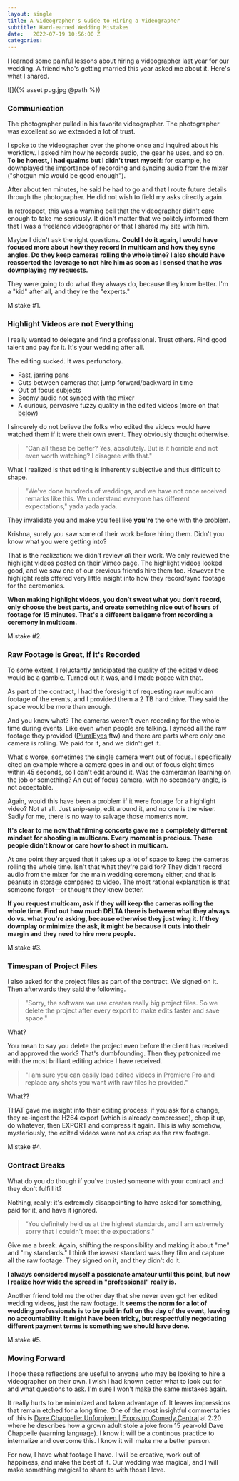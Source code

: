 ```yaml
---
layout: single
title: A Videographer's Guide to Hiring a Videographer
subtitle: Hard-earned Wedding Mistakes
date:   2022-07-19 10:56:00 Z
categories: 
---
```



I learned some painful lessons about hiring a videographer last year for our wedding. A friend who's getting married this year asked me about it. Here's what I shared.

![]({% asset pug.jpg @path %})

### Communication

The photographer pulled in his favorite videographer. The photographer was excellent so we extended a lot of trust.

I spoke to the videographer over the phone once and inquired about his workflow. I asked him how he records audio, the gear he uses, and so on. T**o be honest, I had qualms but I didn't trust myself**: for example, he downplayed the importance of recording and syncing audio from the mixer ("shotgun mic would be good enough").

After about ten minutes, he said he had to go and that I route future details through the photographer. He did not wish to field my asks directly again.

In retrospect, this was a warning bell that the videographer didn't care enough to take me seriously. It didn't matter that we politely informed them that I was a freelance videographer or that I shared my site with him.

Maybe I didn't ask the right questions. **Could I do it again, I would have focused more about how they record in multicam and how they sync angles. Do they keep cameras rolling the whole time? I also should have reasserted the leverage to not hire him as soon as I sensed that he was downplaying my requests.**

They were going to do what they always do, because they know better. I'm a "kid" after all, and they're the "experts."

Mistake #1.

### Highlight Videos are not Everything

I really wanted to delegate and find a professional. Trust others. Find good talent and pay for it. It's your wedding after all.

The editing sucked. It was perfunctory.

- Fast, jarring pans
- Cuts between cameras that jump forward/backward in time
- Out of focus subjects
- Boomy audio not synced with the mixer
- A curious, pervasive fuzzy quality in the edited videos (more on that [below](#timespan-of-project-files))

I sincerely do not believe the folks who edited the videos would have watched them if it were their own event. They obviously thought otherwise. 

> "Can all these be better? Yes, absolutely. But is it horrible and not even worth watching? I disagree with that."

What I realized is that editing is inherently subjective and thus difficult to shape.

> "We've done hundreds of weddings, and we have not once received remarks like this. We understand everyone has different expectations," yada yada yada. 

They invalidate you and make you feel like **you're** the one with the problem.

Krishna, surely you saw some of their work before hiring them. Didn't you know what you were getting into?

That is the realization: we didn't review *all* their work. We only reviewed the highlight videos posted on their Vimeo page. The highlight videos looked good, and we saw one of our previous friends hire them too. However the highlight reels offered very little insight into how they record/sync footage for the ceremonies.

**When making highlight videos, you don’t sweat what you don’t record, only choose the best parts, and create something nice out of hours of footage for 15 minutes. That's a different ballgame from recording a ceremony in multicam.**

Mistake #2.

### Raw Footage is Great, if it's Recorded

To some extent, I reluctantly anticipated the quality of the edited videos would be a gamble. Turned out it was, and I made peace with that.

As part of the contract, I had the foresight of requesting raw multicam footage of the events, and I provided them a 2 TB hard drive. They said the space would be more than enough.

And you know what? The cameras weren't even recording for the whole time during events. Like even when people are talking. I synced all the raw footage they provided ([PluralEyes](https://pluralsynchronizer.com) ftw) and there are parts where only one camera is rolling. We paid for it, and we didn't get it.

What's worse, sometimes the single camera went out of focus. I specifically cited an example where a camera goes in and out of focus eight times within 45 seconds, so I can't edit around it. Was the cameraman learning on the job or something? An out of focus camera, with no secondary angle, is not acceptable.

Again, would this have been a problem if it were footage for a highlight video? Not at all. Just snip-snip, edit around it, and no one is the wiser. Sadly for me, there is no way to salvage those moments now.

**It's clear to me now that filming concerts gave me a completely different mindset for shooting in multicam. Every moment is precious. These people didn't know or care how to shoot in multicam.**

At one point they argued that it takes up a lot of space to keep the cameras rolling the whole time. Isn't that what they're paid for? They didn't record audio from the mixer for the main wedding ceremony either, and that is peanuts in storage compared to video. The most rational explanation is that someone forgot—or thought they knew better.

**If you request multicam, ask if they will keep the cameras rolling the whole time. Find out how much DELTA there is between what they always do vs. what you're asking, because otherwise they just wing it. If they downplay or minimize the ask, it might be because it cuts into their margin and they need to hire more people.**

Mistake #3.

### Timespan of Project Files

I also asked for the project files as part of the contract. We signed on it. Then afterwards they said the following.

> "Sorry, the software we use creates really big project files. So we delete the project after every export to make edits faster and save space."

What?

You mean to say you delete the project even before the client has received and approved the work? That's dumbfounding. Then they patronized me with the most brilliant editing advice I have received.

> "I am sure you can easily load edited videos in Premiere Pro and replace any shots you want with raw files he provided."

What??

THAT gave me insight into their editing process: if you ask for a change, they re-ingest the H264 export (which is already compressed), chop it up, do whatever, then EXPORT and compress it again. This is why somehow, mysteriously, the edited videos were not as crisp as the raw footage.

Mistake #4.

### Contract Breaks

What do you do though if you've trusted someone with your contract and they don't fulfill it? 

Nothing, really: it's extremely disappointing to have asked for something, paid for it, and have it ignored.

> "You definitely held us at the highest standards, and I am extremely sorry that I couldn't meet the expectations."

Give me a break. Again, shifting the responsibility and making it about "me" and "my standards." I think the *lowest* standard was they film and capture all the raw footage. They signed on it, and they didn't do it.

**I always considered myself a passionate amateur until this point, but now I realize how wide the spread in "professional" really is.** 

Another friend told me the other day that she never even got her edited wedding videos, just the raw footage. **It seems the norm for a lot of wedding professionals is to be paid in full on the day of the event, leaving no accountability. It might have been tricky, but respectfully negotiating different payment terms is something we should have done.**

Mistake #5.

### Moving Forward

I hope these reflections are useful to anyone who may be looking to hire a videographer on their own. I wish I had known better what to look out for and what questions to ask. I'm sure I won't make the same mistakes again.

It really hurts to be minimized and taken advantage of. It leaves impressions that remain etched for a long time. One of the most insightful commentaries of this is [Dave Chappelle: Unforgiven &#124; Exposing Comedy Central](https://youtu.be/EJJ-Pu8WsZU?t=140) at 2:20 where he describes how a grown adult stole a joke from 15 year-old Dave Chappelle (warning language). I know it will be a continous practice to internalize and overcome this. I know it will make me a better person.

For now, I have what footage I have. I will be creative, work out of happiness, and make the best of it. Our wedding was magical, and I will make something magical to share to with those I love.
